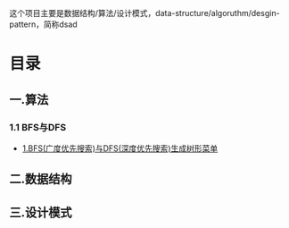 这个项目主要是数据结构/算法/设计模式，data-structure/algoruthm/desgin-pattern，简称dsad

# 目录
## 一.算法
### 1.1 BFS与DFS
- [1.BFS(广度优先搜索)与DFS(深度优先搜索)生成树形菜单](./doc/algrithm/001_bfs_dfs_menu/README.md)


## 二.数据结构

## 三.设计模式

